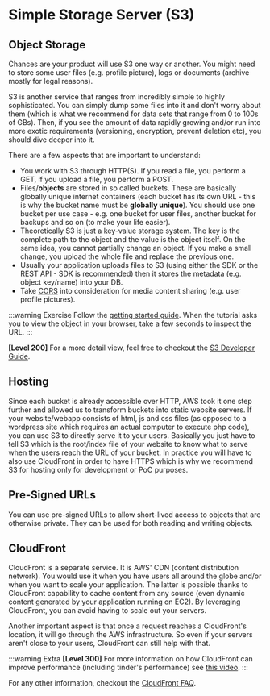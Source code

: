 # Simple Storage Server (S3)

## Object Storage

Chances are your product will use S3 one way or another. You might need to store some user files (e.g. profile picture), logs or documents (archive mostly for legal reasons).

S3 is another service that ranges from incredibly simple to highly sophisticated. You can simply dump some files into it and don't worry about them (which is what we recommend for data sets that range from 0 to 100s of GBs). Then, if you see the amount of data rapidly growing and/or run into more exotic requirements (versioning, encryption, prevent deletion etc), you should dive deeper into it.

There are a few aspects that are important to understand:

- You work with S3 through HTTP(S). If you read a file, you perform a GET, if you upload a file, you perform a POST.
- Files/**objects** are stored in so called buckets. These are basically globally unique internet containers (each bucket has its own URL - this is why the bucket name must be **globally unique**). You should use one bucket per use case - e.g. one bucket for user files, another bucket for backups and so on (to make your life easier).
- Theoretically S3 is just a key-value storage system. The key is the complete path to the object and the value is the object itself. On the same idea, you cannot partially change an object. If you make a small change, you upload the whole file and replace the previous one.
- Usually your application uploads files to S3 (using either the SDK or the REST API - SDK is recommended) then it stores the metadata (e.g. object key/name) into your DB.
- Take [CORS](https://docs.aws.amazon.com/AmazonS3/latest/dev/cors.html) into consideration for media content sharing (e.g. user profile pictures).

:::warning Exercise
Follow the [getting started guide](https://docs.aws.amazon.com/AmazonS3/latest/gsg/CreatingABucket.html). When the tutorial asks you to view the object in your browser, take a few seconds to inspect the URL.
:::

**[Level 200]** For a more detail view, feel free to checkout the [S3 Developer Guide](https://docs.aws.amazon.com/AmazonS3/latest/dev/Welcome.html).

## Hosting

Since each bucket is already accessible over HTTP, AWS took it one step further and allowed us to transform buckets into static website servers. If your website/webapp consists of html, js and css files (as opposed to a wordpress site which requires an actual computer to execute php code), you can use S3 to directly serve it to your users. Basically you just have to tell S3 which is the root/index file of your website to know what to serve when the users reach the URL of your bucket. In practice you will have to also use CloudFront in order to have HTTPS which is why we recommend S3 for hosting only for development or PoC purposes.

## Pre-Signed URLs

You can use pre-signed URLs to allow short-lived access to objects that are otherwise private. They can be used for both reading and writing objects.

## CloudFront

CloudFront is a separate service. It is AWS' CDN (content distribution network). You would use it when you have users all around the globe and/or when you want to scale your application. The latter is possible thanks to CloudFront capability to cache content from any source (even dynamic content generated by your application running on EC2). By leveraging CloudFront, you can avoid having to scale out your servers.

Another important aspect is that once a request reaches a CloudFront's location, it will go through the AWS infrastructure. So even if your servers aren't close to your users, CloudFront can still help with that.

:::warning Extra
**[Level 300]** For more information on how CloudFront can improve performance (including tinder's performance) see [this video](https://www.youtube.com/watch?v=DeygvViFlXQ).
:::

For any other information, checkout the [CloudFront FAQ](https://aws.amazon.com/cloudfront/faqs/).
